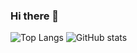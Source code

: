 ### Hi there 👋

<!--  ![visitors](https://visitor-badge.laobi.icu/badge?page_id=joao8545.joao8545) -->

![Top Langs](https://github-readme-stats.vercel.app/api/top-langs/?username=joao8545&theme=chartreuse-dark&layout=compact)
![GitHub stats](https://github-readme-stats.vercel.app/api?username=joao8545&show_icons=true&theme=chartreuse-dark)

<!--
**joao8545/joao8545** is a ✨ _special_ ✨ repository because its `README.md` (this file) appears on your GitHub profile.

Here are some ideas to get you started:

- 🔭 I’m currently working on ...
- 🌱 I’m currently learning ...
- 👯 I’m looking to collaborate on ...
- 🤔 I’m looking for help with ...
- 💬 Ask me about ...
- 📫 How to reach me: ...
- 😄 Pronouns: ...
- ⚡ Fun fact: ...
-->
